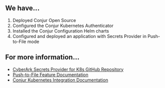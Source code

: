 ## We have...

1. Deployed Conjur Open Source
2. Configured the Conjur Kubernetes Authenticator
3. Installed the Conjur Configuration Helm charts
4. Configured and deployed an application with Secrets Provider in Push-to-File mode

## For more information...

- [CyberArk Secrets Provider for K8s GitHub Repository](https://github.com/cyberark/secrets-provider-for-k8s)
- [Push-to-File Feature Documentation](https://github.com/cyberark/secrets-provider-for-k8s/blob/main/PUSH_TO_FILE.md#table-of-contents)
- [Conjur Kubernetes Integration Documentation](https://docs.conjur.org/Latest/en/Content/Integrations/kubernetes.htm?tocpath=Integrations%7COpenShift%252C%20Kubernetes%7C_____0)
